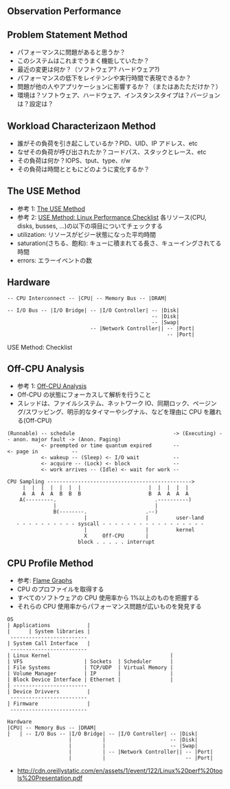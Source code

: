 ## Observation Performance

## Problem Statement Method

- パフォーマンスに問題があると思うか？
- このシステムはこれまでうまく機能していたか？
- 最近の変更は何か？（ソフトウェア? ハードウェア?)
- パフォーマンスの低下をレイテンシや実行時間で表現できるか？
- 問題が他の人やアプリケーションに影響するか？（またはあたただけか？）
- 環境は？ソフトウェア、ハードウェア、インスタンスタイプは？バージョンは？設定は？

## Workload Characterizaon Method

- 誰がその負荷を引き起こしているか？PID、UID、IP アドレス、etc
- なぜその負荷が呼び出されたか？コードパス、スタックとレース、etc
- その負荷は何か？IOPS、tput、type、r/w
- その負荷は時間とともにどのように変化するか？

## The USE Method

- 参考 1: [The USE Method](http://www.brendangregg.com/usemethod.html)
- 参考 2: [USE Method: Linux Performance Checklist](http://www.brendangregg.com/USEmethod/use-linux.html)
  各リソース(CPU, disks, busses, ...)の以下の項目についてチェックする
- utilization: リソースがビジー状態になった平均時間
- saturation(さちる、飽和): キューに積まれてる長さ、キューイングされてる時間
- errors: エラーイベントの数

## Hardware

```
-- CPU Interconnect -- |CPU| -- Memory Bus -- |DRAM|

-- I/O Bus -- |I/O Bridge| -- |I/O Controller| -- |Disk|
                                               -- |Disk|
                                               -- |Swap|
                           -- |Network Controller|| -- |Port|
                                                    -- |Port|
```

USE Method: Checklist

## Off-CPU Analysis

- 参考 1: [Off-CPU Analysis](http://www.brendangregg.com/offcpuanalysis.html)
- Off-CPU の状態にフォーカスして解析を行うこと
- スレッドは、ファイルシステム、ネットワーク IO、同期ロック、ページング/スワッピング、明示的なタイマーやシグナル、などを理由に CPU を離れる(Off-CPU)

```
(Runnable) -- schedule                                -> (Executing) -- anon. major fault -> (Anon. Paging)
           <- preempted or time quantum expired       --             <- page in           --
           <- wakeup -- (Sleep) <- I/O wait           --
           <- acquire -- (Lock) <- block              --
           <- work arrives -- (Idle) <- wait for work --

CPU Sampling ----------------------------------------------->
     |  |  |  |  |  |  |                      |  |  |  |  |
     A  A  A  A  B  B  B                      B  A  A  A  A
    A(---------.                                .----------)
               |                                |
               B(--------.                   .--)
                         |                   |         user-land
   - - - - - - - - - - syscall - - - - - - - - - - - - - - - - -
                         |                   |         kernel
                         X     Off-CPU       |
                       block . . . . . interrupt
```

## CPU Profile Method

- 参考: [Flame Graphs](http://www.brendangregg.com/flamegraphs.html)
- CPU のプロファイルを取得する
- すべてのソフトウェアの CPU 使用率から 1%以上のものを把握する
- それらの CPU 使用率からパフォーマンス問題が広いものを発見する

```
OS
| Applications            |
|      | System libraries |
 -------------------------
| System Call Interface   |
 -------------------------
| Linux Kernel                                       |
| VFS                    | Sockets  | Scheduler      |
| File Systems           | TCP/UDP  | Virtual Memory |
| Volume Manager         | IP       |                |
| Block Device Interface | Ethernet |                |
| ------------------------
| Device Drivvers         |
 -------------------------
| Firmware                |
 -------------------------

Hardware
|CPU| -- Memory Bus -- |DRAM|
|   | -- I/O Bus -- |I/O Bridge| -- |I/O Controller| -- |Disk|
                    |          |                     -- |Disk|
                    |          |                     -- |Swap|
                    |          | -- |Network Controller|| -- |Port|
                    |          |                          -- |Port|
```

- http://cdn.oreillystatic.com/en/assets/1/event/122/Linux%20perf%20tools%20Presentation.pdf
